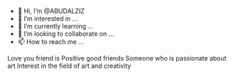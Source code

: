 - 👋 Hi, I’m @ABUDALZIZ
- 👀 I’m interested in ...
- 🌱 I’m currently learning ...
- 💞️ I’m looking to collaborate on ...
- 📫 How to reach me ...

<!---
ABUDALZIZ/ABUDALZIZ is a ✨ special ✨ repository because its `README.md` (this file) appears on your GitHub profile.
You can click the Preview link to take a look at your changes.
--->
Love you friend is Positive good friends Someone who is passionate about art Interest in the field of art and creativity
